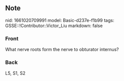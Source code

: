 ## Note
nid: 1661020709991
model: Basic-d237e-f1b99
tags: GSSE::!Contributor::Victor_Liu
markdown: false

### Front
What nerve roots form the nerve to obturator internus?

### Back
L5, S1, S2
